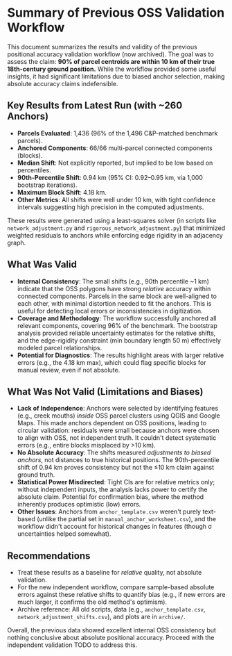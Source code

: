 # Summary of Previous OSS Validation Workflow

This document summarizes the results and validity of the previous positional accuracy validation workflow (now archived). The goal was to assess the claim: **90% of parcel centroids are within 10 km of their true 18th-century ground position.** While the workflow provided some useful insights, it had significant limitations due to biased anchor selection, making absolute accuracy claims indefensible.

## Key Results from Latest Run (with ~260 Anchors)
- **Parcels Evaluated**: 1,436 (96% of the 1,496 C&P-matched benchmark parcels).
- **Anchored Components**: 66/66 multi-parcel connected components (blocks).
- **Median Shift**: Not explicitly reported, but implied to be low based on percentiles.
- **90th-Percentile Shift**: 0.94 km (95% CI: 0.92–0.95 km, via 1,000 bootstrap iterations).
- **Maximum Block Shift**: 4.18 km.
- **Other Metrics**: All shifts were well under 10 km, with tight confidence intervals suggesting high precision in the computed adjustments.

These results were generated using a least-squares solver (in scripts like `network_adjustment.py` and `rigorous_network_adjustment.py`) that minimized weighted residuals to anchors while enforcing edge rigidity in an adjacency graph.

## What Was Valid
- **Internal Consistency**: The small shifts (e.g., 90th percentile ~1 km) indicate that the OSS polygons have strong *relative* accuracy within connected components. Parcels in the same block are well-aligned to each other, with minimal distortion needed to fit the anchors. This is useful for detecting local errors or inconsistencies in digitization.
- **Coverage and Methodology**: The workflow successfully anchored all relevant components, covering 96% of the benchmark. The bootstrap analysis provided reliable uncertainty estimates for the relative shifts, and the edge-rigidity constraint (min boundary length 50 m) effectively modeled parcel relationships.
- **Potential for Diagnostics**: The results highlight areas with larger relative errors (e.g., the 4.18 km max), which could flag specific blocks for manual review, even if not absolute.

## What Was Not Valid (Limitations and Biases)
- **Lack of Independence**: Anchors were selected by identifying features (e.g., creek mouths) *inside* OSS parcel clusters using QGIS and Google Maps. This made anchors dependent on OSS positions, leading to circular validation: residuals were small because anchors were chosen to align with OSS, not independent truth. It couldn't detect systematic errors (e.g., entire blocks misplaced by >10 km).
- **No Absolute Accuracy**: The shifts measured *adjustments to biased anchors*, not distances to true historical positions. The 90th-percentile shift of 0.94 km proves consistency but not the ≤10 km claim against ground truth.
- **Statistical Power Misdirected**: Tight CIs are for relative metrics only; without independent inputs, the analysis lacks power to certify the absolute claim. Potential for confirmation bias, where the method inherently produces optimistic (low) errors.
- **Other Issues**: Anchors from `anchor_template.csv` weren't purely text-based (unlike the partial set in `manual_anchor_worksheet.csv`), and the workflow didn't account for historical changes in features (though σ uncertainties helped somewhat).

## Recommendations
- Treat these results as a baseline for *relative* quality, not absolute validation.
- For the new independent workflow, compare sample-based absolute errors against these relative shifts to quantify bias (e.g., if new errors are much larger, it confirms the old method's optimism).
- Archive reference: All old scripts, data (e.g., `anchor_template.csv`, `network_adjustment_shifts.csv`), and plots are in `archive/`.

Overall, the previous data showed excellent internal OSS consistency but nothing conclusive about absolute positional accuracy. Proceed with the independent validation TODO to address this. 